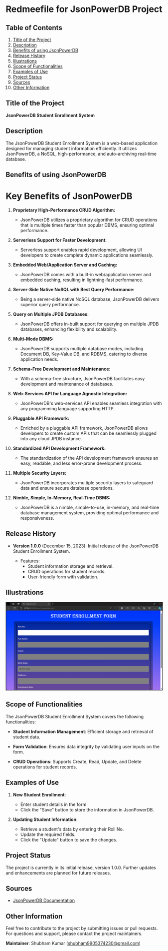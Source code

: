 # Redmeefile for JsonPowerDB Project

## Table of Contents

1. [Title of the Project](#title-of-the-project)
2. [Description](#description)
3. [Benefits of using JsonPowerDB](#benefits-of-using-jsonpowerdb)
4. [Release History](#release-history)
5. [Illustrations](#illustrations)
6. [Scope of Functionalities](#scope-of-functionalities)
7. [Examples of Use](#examples-of-use)
8. [Project Status](#project-status)
9. [Sources](#sources)
10. [Other Information](#other-information)

## Title of the Project

**JsonPowerDB Student Enrollment System**

## Description

The JsonPowerDB Student Enrollment System is a web-based application designed for managing student information efficiently. It utilizes JsonPowerDB, a NoSQL, high-performance, and auto-archiving real-time database.

## Benefits of using JsonPowerDB

# Key Benefits of JsonPowerDB

1. **Proprietary High-Performance CRUD Algorithm:**
   - JsonPowerDB utilizes a proprietary algorithm for CRUD operations that is multiple times faster than popular DBMS, ensuring optimal performance.

2. **Serverless Support for Faster Development:**
   - Serverless support enables rapid development, allowing UI developers to create complete dynamic applications seamlessly.

3. **Embedded Web/Application Server and Caching:**
   - JsonPowerDB comes with a built-in web/application server and embedded caching, resulting in lightning-fast performance.

4. **Server-Side Native NoSQL with Best Query Performance:**
   - Being a server-side native NoSQL database, JsonPowerDB delivers superior query performance.

5. **Query on Multiple JPDB Databases:**
   - JsonPowerDB offers in-built support for querying on multiple JPDB databases, enhancing flexibility and scalability.

6. **Multi-Mode DBMS:**
   - JsonPowerDB supports multiple database modes, including Document DB, Key-Value DB, and RDBMS, catering to diverse application needs.

7. **Schema-Free Development and Maintenance:**
   - With a schema-free structure, JsonPowerDB facilitates easy development and maintenance of databases.

8. **Web-Services API for Language Agnostic Integration:**
   - JsonPowerDB's web-services API enables seamless integration with any programming language supporting HTTP.

9. **Pluggable API Framework:**
   - Enriched by a pluggable API framework, JsonPowerDB allows developers to create custom APIs that can be seamlessly plugged into any cloud JPDB instance.

10. **Standardized API Development Framework:**
    - The standardization of the API development framework ensures an easy, readable, and less error-prone development process.

11. **Multiple Security Layers:**
    - JsonPowerDB incorporates multiple security layers to safeguard data and ensure secure database operations.

12. **Nimble, Simple, In-Memory, Real-Time DBMS:**
    - JsonPowerDB is a nimble, simple-to-use, in-memory, and real-time database management system, providing optimal performance and responsiveness.


## Release History

- **Version 1.0.0** (December 15, 2023): Initial release of the JsonPowerDB Student Enrollment System.

    - Features:
      - Student information storage and retrieval.
      - CRUD operations for student records.
      - User-friendly form with validation.


## Illustrations

![Illustration](./Resources/Images/Illustration.png)


## Scope of Functionalities

The JsonPowerDB Student Enrollment System covers the following functionalities:

- **Student Information Management**: Efficient storage and retrieval of student data.

- **Form Validation**: Ensures data integrity by validating user inputs on the form.

- **CRUD Operations**: Supports Create, Read, Update, and Delete operations for student records.

## Examples of Use

1. **New Student Enrollment**:
   - Enter student details in the form.
   - Click the "Save" button to store the information in JsonPowerDB.

2. **Updating Student Information**:
   - Retrieve a student's data by entering their Roll No.
   - Update the required fields.
   - Click the "Update" button to save the changes.

## Project Status

The project is currently in its initial release, version 1.0.0. Further updates and enhancements are planned for future releases.

## Sources

- [JsonPowerDB Documentation](http://login2explore.com/jpdb/docs.html)

## Other Information

Feel free to contribute to the project by submitting issues or pull requests. For questions and support, please contact the project maintainers.

**Maintainer**: Shubham Kumar (shubham9905374230@gmail.com)
